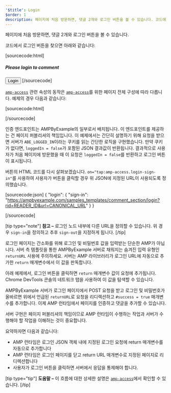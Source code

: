 ```yaml
---
'$title': Login
$order: 1
description: 페이지에 처음 방문하면, 댓글 2개와 로그인 버튼을 볼 수 있습니다. 코드에서 로그인 버튼을 찾으면...
---
```


<a>페이지</a>에 처음 방문하면, 댓글 2개와 로그인 버튼을 볼 수 있습니다.

<amp-img src="/static/img/login-button.jpg" alt="Login button" height="290" width="300"></amp-img>

코드에서 로그인 버튼을 찾으면 아래와 같습니다:

[sourcecode:html]
<span amp-access="NOT loggedIn" role="button" tabindex="0" amp-access-hide>

  <h5>Please login to comment</h5>
  <button on="tap:amp-access.login-sign-in" class="button-primary comment-button">Login</button>
</span>
[/sourcecode]

[`amp-access`](../../../../documentation/components/reference/amp-access.md) 관련 속성의 동작은 [`amp-access`](../../../../documentation/components/reference/amp-access.md)를 위한 페이지 전체 구성에 따라 다릅니다. 예제의 경우 다음과 같습니다:

[sourcecode:html]

<script id="amp-access" type="application/json">
  {
    "authorization": "https://ampbyexample.com/samples_templates/comment_section/authorization?rid=READER_ID&url=CANONICAL_URL&ref=DOCUMENT_REFERRER&_=RANDOM",
    "noPingback": "true",
    "login": {
      "sign-in": "https://ampbyexample.com/samples_templates/comment_section/login?rid=READER_ID&url=CANONICAL_URL",
      "sign-out": "https://ampbyexample.com/samples_templates/comment_section/logout"
    },
    "authorizationFallbackResponse": {
      "error": true,
      "loggedIn": false
    }
  }
</script>

[/sourcecode]

인증 엔드포인트는 AMPByExample의 일부로서 배치됩니다. 이 엔드포인트를 제공하는 건 페이지 퍼블리셔의 책임입니다. 이 예제에서는 간단히 설명하기 위해 요청을 받으면 서버가 `ABE_LOGGED_IN`이라는 쿠키를 읽는 간단한 로직을 구현했습니다. 만약 쿠키가 없다면, `loggedIn = false`가 포함된 JSON 결과값이 반환됩니다. 결과적으로 사용자가 처음 페이지에 방문했을 때 이 요청은 `loggedIn = false`를 반환하고 로그인 버튼이 표시됩니다.

버튼의 HTML 코드를 다시 살펴보겠습니다. `on="tap:amp-access.login-sign-in"`를 사용하여 사용자가 버튼을 클릭할 경우 위 JSON에 지정된 URL이 사용되도록 정의했습니다.

[sourcecode:json]
{
"login": {
"sign-in": "https://ampbyexample.com/samples_templates/comment_section/login?rid=READER_ID&url=CANONICAL_URL"
}
}

[/sourcecode]

[tip type="note"] <strong>참고 –</strong> 로그인 노드 내부에 다른 URL을 정의할 수 있습니다. 위 경우 `sign-in`을 정의하고 추후 `sign-out`을 지정하게 됩니다. [/tip]

로그인 페이지는 간소화를 위해 로그인 및 비밀번호 값을 입력받는 단순한 AMP가 아닙니다. 서버 측 템플릿을 통한 AMPByExample 서버로 채워지는 숨겨진 입력 유형인 `returnURL` 사용에 주의하세요. 서버는 AMP 라이브러리가 로그인 URL에 자동으로 추가한 `return` 매개변수에서 이 값을 판독합니다.

아래 예제에서, 로그인 버튼을 클릭하면 `return` 매개변수 값이 요청에 추가됩니다. Chrome DevTools 콘솔의 네트워크 탭을 사용하여 이 값을 탐색할 수 있습니다.

<amp-img src="/static/img/return-parameter.jpg" alt="Return parameter" height="150" width="600"></amp-img>

AMPByExample 서버가 로그인 페이지에서 POST 요청을 받고 로그인 및 비밀번호가 올바르면 위에서 언급된 `returnURL`로 요청을 리디렉션하고 `#success = true` 매개변수를 추가합니다. 이제 AMP 런타임에서 페이지를 인증하고 댓글을 추가할 수 있습니다.

서버 구현은 페이지 퍼블리셔의 책임이므로 AMP 런타임이 수행하는 작업과 서버가 수행해야 할 작업을 이해하는 것이 중요합니다.

요약하자면 다음과 같습니다:

- AMP 런타임은 로그인 JSON 객체 내에 지정된 로그인 요청에 return 매개변수를 자동으로 추가합니다
- AMP 런타임은 로그인 페이지를 닫고 return URL 매개변수로 지정된 페이지로 리디렉션합니다
- 사용자가 로그인 버튼을 클릭하면 서버에서 응답을 통제해야 합니다.

[tip type="tip"] <strong>도움말 –</strong> 이 흐름에 대한 상세한 설명은 [`amp-access`](../../../../documentation/components/reference/amp-access.md)에서 확인할 수 있습니다. [/tip]
